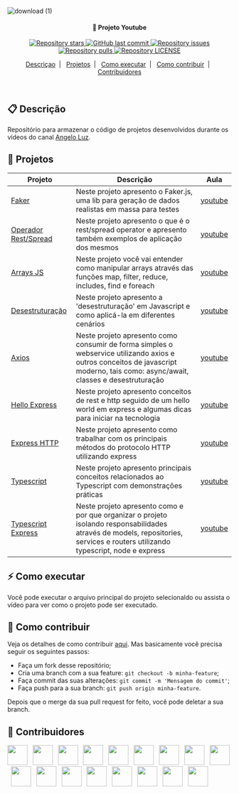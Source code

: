 ![download (1)](https://user-images.githubusercontent.com/53796755/161803805-3ae3dafe-d938-4b49-83d2-6a3e18312ec5.jpeg)
<h4 align="center">
  🚀 Projeto Youtube
</h4>

<p align="center">
  <a href="https://github.com/angelogluz/Youtube-codes/stargazers">
    <img alt="Repository stars" src="https://img.shields.io/github/stars/angelogluz/Youtube-codes">
  </a>

  <a href="https://github.com/angelogluz/Youtube-codes/commits/master">
    <img alt="GitHub last commit" src="https://img.shields.io/github/last-commit/angelogluz/Youtube-codes.svg">
  </a>

  <a href="https://github.com/angelogluz/Youtube-codes/issues">
    <img alt="Repository issues" src="https://img.shields.io/github/issues/angelogluz/Youtube-codes.svg">
  </a>
  
  <a href="https://github.com/angelogluz/Youtube-codes/pulls">
    <img alt="Repository pulls" src="https://img.shields.io/github/issues-pr/angelogluz/Youtube-codes.svg">
  </a>
  
  <a href="https://github.com/angelogluz/Youtube-codes/blob/master/LICENSE">
    <img alt="Repository LICENSE" src="https://img.shields.io/github/license/angelogluz/Youtube-codes">
  </a>
</p>

<p align="center">
  <a href="#-descrição">Descriçao</a>&nbsp;&nbsp;|&nbsp;&nbsp;
  <a href="#-projetos">Projetos</a>&nbsp;&nbsp;|&nbsp;&nbsp;
  <a href="#-como-executar">Como executar</a>&nbsp;&nbsp;|&nbsp;&nbsp;
  <a href="#-como-contribuir">Como contribuir</a>&nbsp;&nbsp;|&nbsp;&nbsp;
  <a href="#-contribuidores">Contribuidores</a>
</p>

<br/>

## 📋 Descrição

Repositório para armazenar o código de projetos desenvolvidos durante os vídeos do canal [Angelo Luz](https://www.youtube.com/channel/UC9m0OXvsvfyD-msE_FroyJA).

## 🚀 Projetos

| Projeto | Descrição | Aula |
|---|---|---|
| [Faker](https://github.com/angelogluz/Youtube-codes/tree/master/01-faker-utube) | Neste projeto apresento o Faker.js, uma lib para geração de dados realistas em massa para testes | [youtube](https://www.youtube.com/watch?v=hmDcbsrmzF4) |
| [Operador Rest/Spread](https://github.com/angelogluz/Youtube-codes/tree/master/02-operador-rest-spread-utube) | Neste projeto apresento o que é o rest/spread operator e apresento também exemplos de aplicação dos mesmos | [youtube](https://www.youtube.com/watch?v=MxS8Aq6WIeI) |
| [Arrays JS](https://github.com/angelogluz/Youtube-codes/tree/master/03-arraysJS-utube) | Neste projeto você vai entender como manipular arrays através das funções map, filter, reduce, includes, find e foreach | [youtube](https://www.youtube.com/watch?v=MXmChiKN4Q4) |
| [Desestruturação](https://github.com/angelogluz/Youtube-codes/tree/master/04-desestruturacao-utube) | Neste projeto apresento a 'desestruturação' em Javascript e como aplicá-la em diferentes cenários | [youtube](https://www.youtube.com/watch?v=MXmChiKN4Q4) |
| [Axios](https://github.com/angelogluz/Youtube-codes/tree/master/05-axios-utube) | Neste projeto apresento como consumir de forma simples o webservice utilizando axios e outros conceitos de javascript moderno, tais como: async/await, classes e desestruturação | [youtube](https://www.youtube.com/watch?v=_btX8BipL1U) |
| [Hello Express](https://github.com/angelogluz/Youtube-codes/tree/master/06-hello-express-utube) | Neste projeto apresento conceitos de rest e http seguido de um hello world em express e algumas dicas para iniciar na tecnologia | [youtube](https://www.youtube.com/watch?v=5ZUQiOJ1yY0) |
| [Express HTTP](https://github.com/angelogluz/Youtube-codes/tree/master/07-express-http-utube) | Neste projeto apresento como trabalhar com os principais métodos do protocolo HTTP utilizando express | [youtube](https://www.youtube.com/watch?v=bssLyDTgCAE) |
| [Typescript](https://github.com/angelogluz/Youtube-codes/tree/master/08-typescript-utube) | Neste projeto apresento principais conceitos relacionados ao Typescript com demonstrações práticas | [youtube](https://www.youtube.com/watch?v=MxVNWwhE_Cs) |
| [Typescript Express](https://github.com/angelogluz/Youtube-codes/tree/master/09-typescript-express-utube) | Neste projeto apresento como e por que organizar o projeto isolando responsabilidades através de models, repositories, services e routers utilizando typescript, node e express | [youtube](https://www.youtube.com/watch?v=0bST47iSmrg) |


## ⚡ Como executar

Você pode executar o arquivo principal do projeto selecionaldo ou assista o vídeo para ver como o projeto pode ser executado.

## 🤔 Como contribuir

Veja os detalhes de como contribuir [aqui](https://github.com/angelogluz/Youtube-codes/blob/master/CONTRIBUTING.md). Mas basicamente você precisa seguir os seguintes passos:

- Faça um fork desse repositório;
- Cria uma branch com a sua feature: `git checkout -b minha-feature`;
- Faça commit das suas alterações: `git commit -m 'Mensagem do commit'`;
- Faça push para a sua branch: `git push origin minha-feature`.

Depois que o merge da sua pull request for feito, você pode deletar a sua branch.

## 🤝 Contribuidores

<a href="https://github.com/angelogluz"><img src="https://github.com/angelogluz.png" width="45" height="45"></a> &nbsp;
<a href="https://github.com/goncadanilo"><img src="https://github.com/goncadanilo.png" width="45" height="45"></a> &nbsp;
<a href="https://github.com/fuentes71"><img src="https://github.com/fuentes71.png" width="45" height="45"></a> &nbsp;
<a href="https://github.com/brunazeved"><img src="https://github.com/brunazeved.png" width="45" height="45"></a> &nbsp;
<a href="https://github.com/PedroCoutoCampos"><img src="https://github.com/PedroCoutoCampos.png" width="45" height="45"></a> &nbsp;
<a href="https://github.com/Ulguim"><img src="https://github.com/Ulguim.png" width="45" height="45"></a> &nbsp;
<a href="https://github.com/paulosisti"><img src="https://github.com/paulosisti.png" width="45" height="45"></a> &nbsp;
<a href="https://github.com/pedropeglow"><img src="https://github.com/pedropeglow.png" width="45" height="45"></a> &nbsp;
<a href="https://github.com/JordanaRTexeira"><img src="https://github.com/JordanaRTexeira.png" width="45" height="45"></a> &nbsp;
<a href="https://github.com/wentzpatricia"><img src="https://github.com/wentzpatricia.png" width="45" height="45"></a> &nbsp;
<a href="https://github.com/patrixrs"><img src="https://github.com/patrixrs.png" width="45" height="45"></a> &nbsp;
<a href="https://github.com/lucas-raamos"><img src="https://github.com/lucas-raamos.png" width="45" height="45"></a> &nbsp;
<a href="https://github.com/AndreCGeraldo"><img src="https://github.com/AndreCGeraldo.png" width="45" height="45"></a> &nbsp;
<a href="https://github.com/eli-wojahn"><img src="https://github.com/eli-wojahn.png" width="45" height="45"></a> &nbsp;
<a href="https://github.com/f3lip3mp"><img src="https://github.com/f3lip3mp.png" width="45" height="45"></a> &nbsp;
<a href="https://github.com/dumoresco"><img src="https://github.com/dumoresco.png" width="45" height="45"></a> &nbsp;
<a href="https://github.com/R3N4NR"><img src="https://github.com/R3N4NR.png" width="45" height="45"></a> &nbsp;

